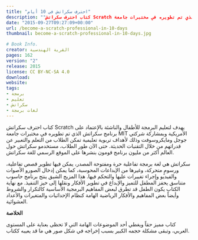 ```yaml
---
title: "احترف سكراتش في 10 أيام"
description: ""كتاب احترف سكراتش Scratch يهدف لتعليم البرمجة للأطفال والناشئة بالإعتماد على برنامج سكراتش الذي تم تطويره في مختبرات جامعة MIT الأمريكية.""
date: "2015-09-27T09:27:09+00:00"
url: /become-a-scratch-professional-in-10-days
thumbnail: become-a-scratch-professional-in-10-days.jpg

# Book Info.
creator: القرية الهندسية
pages: 162
version: "2"
release: 2015
license: CC BY-NC-SA 4.0
download:
website:
tags:
- برمجة
- تعليم
- سكراتش
- لغات برمجة
---
```


كتاب احترف سكراتش Scratch يهدف لتعليم البرمجة للأطفال والناشئة بالإعتماد على برنامج سكراتش الذي تم تطويره في مختبرات جامعة MIT الأمريكية وبمشاركة شركتي جوجل ومايكروسوفت وذلك لأهداف تربوية تعليمية تمكن الطلاب من التعلم والتعبير عن قدراتهم من خلال التقنيات الحديثة. حتى الآن طور الطلاب، مستخدمو سكراتش حول العالم أكثر من مليون برنامج قومون بنشرها على الموقع الرسمي للغة سكراتش.

سكراتش هي لغة برمجة تفاعلية حرة ومفتوحة المصدر، يمكن فيها تطوير قصص تفاعلية، ورسومٍ متحركة، وغيرها من الإبداعات المحوسبة، كما يمكن إدخال الصورو الأصوات والفيديو وإجراء تغييرات عليها والتحكم فيها. هذا المزيج الشيق ينتج برنامج حاسوب متناسق يحفز المطفل للتميز والإبداع في تطوير الأفكار ونقلها إلى حيز التنفيذ. مع نهاية الكتاب يكون الطفل قد تطرق لبعض المفاهيم البرمجية الأساسية كالتكرار والشروط وأيضاً بعض المفاهيم والأفكار الرياضية الهامة كنظام الإحداثيات والمتغيرات والأعداد العشوائية.

**الخلاصة**

كتاب مميز حقاً ويغطي أحد الموضوعات الهامة التي لا تحظى بعناية على المستوى العربي، وتبقى مشكلة حجمه الكبير بسبب إخراجه في شكل صور هي ما قد يعيبه ككتاب.
